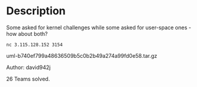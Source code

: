 # Description

Some asked for kernel challenges while some asked for user-space ones - how about both?

`nc 3.115.128.152 3154`

uml-b740ef799a48636509b5c0b2b49a274a99fd0e58.tar.gz

Author: david942j

26 Teams solved.
